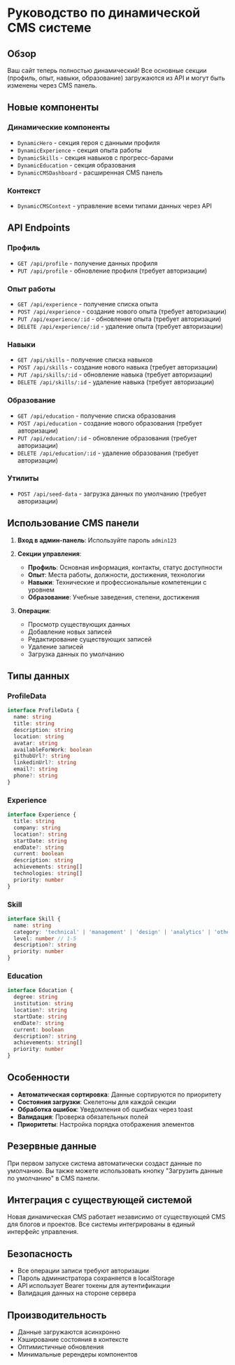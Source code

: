 # Руководство по динамической CMS системе

## Обзор

Ваш сайт теперь полностью динамический! Все основные секции (профиль, опыт, навыки, образование) загружаются из API и могут быть изменены через CMS панель.

## Новые компоненты

### Динамические компоненты
- `DynamicHero` - секция героя с данными профиля
- `DynamicExperience` - секция опыта работы
- `DynamicSkills` - секция навыков с прогресс-барами
- `DynamicEducation` - секция образования
- `DynamicCMSDashboard` - расширенная CMS панель

### Контекст
- `DynamicCMSContext` - управление всеми типами данных через API

## API Endpoints

### Профиль
- `GET /api/profile` - получение данных профиля
- `PUT /api/profile` - обновление профиля (требует авторизации)

### Опыт работы
- `GET /api/experience` - получение списка опыта
- `POST /api/experience` - создание нового опыта (требует авторизации)
- `PUT /api/experience/:id` - обновление опыта (требует авторизации)
- `DELETE /api/experience/:id` - удаление опыта (требует авторизации)

### Навыки
- `GET /api/skills` - получение списка навыков
- `POST /api/skills` - создание нового навыка (требует авторизации)
- `PUT /api/skills/:id` - обновление навыка (требует авторизации)
- `DELETE /api/skills/:id` - удаление навыка (требует авторизации)

### Образование
- `GET /api/education` - получение списка образования
- `POST /api/education` - создание нового образования (требует авторизации)
- `PUT /api/education/:id` - обновление образования (требует авторизации)
- `DELETE /api/education/:id` - удаление образования (требует авторизации)

### Утилиты
- `POST /api/seed-data` - загрузка данных по умолчанию (требует авторизации)

## Использование CMS панели

1. **Вход в админ-панель**: Используйте пароль `admin123`

2. **Секции управления**:
   - **Профиль**: Основная информация, контакты, статус доступности
   - **Опыт**: Места работы, должности, достижения, технологии
   - **Навыки**: Технические и профессиональные компетенции с уровнем
   - **Образование**: Учебные заведения, степени, достижения

3. **Операции**:
   - Просмотр существующих данных
   - Добавление новых записей
   - Редактирование существующих записей
   - Удаление записей
   - Загрузка данных по умолчанию

## Типы данных

### ProfileData
```typescript
interface ProfileData {
  name: string
  title: string
  description: string
  location: string
  avatar: string
  availableForWork: boolean
  githubUrl?: string
  linkedinUrl?: string
  email?: string
  phone?: string
}
```

### Experience
```typescript
interface Experience {
  title: string
  company: string
  location?: string
  startDate: string
  endDate?: string
  current: boolean
  description: string
  achievements: string[]
  technologies: string[]
  priority: number
}
```

### Skill
```typescript
interface Skill {
  name: string
  category: 'technical' | 'management' | 'design' | 'analytics' | 'other'
  level: number // 1-5
  description?: string
  priority: number
}
```

### Education
```typescript
interface Education {
  degree: string
  institution: string
  location?: string
  startDate: string
  endDate?: string
  current: boolean
  description?: string
  achievements: string[]
  priority: number
}
```

## Особенности

- **Автоматическая сортировка**: Данные сортируются по приоритету
- **Состояния загрузки**: Скелетоны для каждой секции
- **Обработка ошибок**: Уведомления об ошибках через toast
- **Валидация**: Проверка обязательных полей
- **Приоритеты**: Настройка порядка отображения элементов

## Резервные данные

При первом запуске система автоматически создаст данные по умолчанию. Вы также можете использовать кнопку "Загрузить данные по умолчанию" в CMS панели.

## Интеграция с существующей системой

Новая динамическая CMS работает независимо от существующей CMS для блогов и проектов. Все системы интегрированы в единый интерфейс управления.

## Безопасность

- Все операции записи требуют авторизации
- Пароль администратора сохраняется в localStorage
- API использует Bearer токены для аутентификации
- Валидация данных на стороне сервера

## Производительность

- Данные загружаются асинхронно
- Кэширование состояния в контексте
- Оптимистичные обновления
- Минимальные ререндеры компонентов